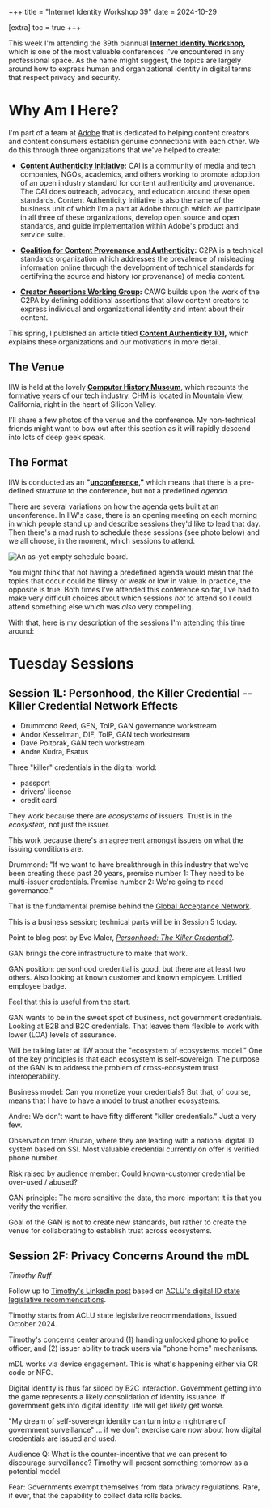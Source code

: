 +++
title = "Internet Identity Workshop 39"
date = 2024-10-29

[extra]
toc = true
+++

This week I'm attending the 39th biannual **[Internet Identity Workshop](https://internetidentityworkshop.com),** which is one of the most valuable conferences I've encountered in any professional space. As the name might suggest, the topics are largely around how to express human and organizational identity in digital terms that respect privacy and security.

<!-- more -->

# Why Am I Here?

I'm part of a team at [Adobe](https://adobe.com) that is dedicated to helping content creators and content consumers establish genuine connections with each other. We do this through three organizations that we've helped to create:

* **[Content Authenticity Initiative](https://contentauthenticity.org):** CAI is a community of media and tech companies, NGOs, academics, and others working to promote adoption of an open industry standard for content authenticity and provenance. The CAI does outreach, advocacy, and education around these open standards. Content Authenticity Initiative is also the name of the business unit of which I'm a part at Adobe through which we participate in all three of these organizations, develop open source and open standards, and guide implementation within Adobe's product and service suite.

* **[Coalition for Content Provenance and Authenticity](https://c2pa.org):** C2PA is a technical standards organization which addresses the prevalence of misleading information online through the development of technical standards for certifying the source and history (or provenance) of media content.

* **[Creator Assertions Working Group](https://creator-assertions.github.io):** CAWG builds upon the work of the C2PA by defining additional assertions that allow content creators to express individual and organizational identity and intent about their content.

This spring, I published an article titled **[Content Authenticity 101](/2024/content-authenticity-101.md),** which explains these organizations and our motivations in more detail.

## The Venue

IIW is held at the lovely **[Computer History Museum](https://computerhistory.org/)**, which recounts the formative years of our tech industry. CHM is located in Mountain View, California, right in the heart of Silicon Valley.

I'll share a few photos of the venue and the conference. My non-technical friends might want to bow out after this section as it will rapidly descend into lots of deep geek speak.

## The Format

IIW is conducted as an **"[unconference](https://en.wikipedia.org/wiki/Unconference),"** which means that there is a pre-defined _structure_ to the conference, but not a predefined _agenda._

There are several variations on how the agenda gets built at an unconference. In IIW's case, there is an opening meeting on each morning in which people stand up and describe sessions they'd like to lead that day. Then there's a mad rush to schedule these sessions (see photo below) and we all choose, in the moment, which sessions to attend.

![An as-yet empty schedule board.](/2023/iiw/es-4579-010.jpg)

You might think that not having a predefined agenda would mean that the topics that occur could be flimsy or weak or low in value. In practice, the opposite is true. Both times I've attended this conference so far, I've had to make very difficult choices about which sessions _not_ to attend so I could attend something else which was _also_ very compelling.

With that, here is my description of the sessions I'm attending this time around:

# Tuesday Sessions

## Session 1L: Personhood, the Killer Credential -- Killer Credential Network Effects

* Drummond Reed, GEN, ToIP, GAN governance workstream
* Andor Kesselman, DIF, ToIP, GAN tech workstream
* Dave Poltorak, GAN tech workstream
* Andre Kudra, Esatus

Three "killer" credentials in the digital world:

* passport
* drivers' license
* credit card

They work because there are _ecosystems_ of issuers. Trust is in the _ecosystem,_ not just the issuer.

This work because there's an agreement amongst issuers on what the issuing conditions are.

Drummond: "If we want to have breakthrough in this industry that we've been creating these past 20 years, premise number 1: They need to be multi-issuer credentials. Premise number 2: We're going to need governance."

That is the fundamental premise behind the [Global Acceptance Network](https://gan.foundation).

This is a business session; technical parts will be in Session 5 today.

Point to blog post by Eve Maler, _[Personhood: The Killer Credential?](https://www.vennfactory.com/blog-post/personhood-the-killer-credential)._

GAN brings the core infrastructure to make that work.

GAN position: personhood credential is good, but there are at least two others. Also looking at known customer and known employee. Unified employee badge.

Feel that this is useful from the start.

GAN wants to be in the sweet spot of business, not government credentials. Looking at B2B and B2C credentials. That leaves them flexible to work with lower (LOA) levels of assurance.

Will be talking later at IIW about the "ecosystem of ecosystems model." One of the key principles is that each ecosystem is self-sovereign. The purpose of the GAN is to address the problem of cross-ecosystem trust interoperability.

Business model: Can you monetize your credentials? But that, of course, means that I have to have a model to trust another ecosystems.

Andre: We don't want to have fifty different "killer credentials." Just a very few.

Observation from Bhutan, where they are leading with a national digital ID system based on SSI. Most valuable credential currently on offer is verified phone number.

Risk raised by audience member: Could known-customer credential be over-used / abused?

GAN principle: The more sensitive the data, the more important it is that you verify the verifier.

Goal of the GAN is not to create new standards, but rather to create the venue for collaborating to establish trust across ecosystems.

## Session 2F: Privacy Concerns Around the mDL
_Timothy Ruff_

Follow up to [Timothy's LinkedIn post](https://www.linkedin.com/posts/rufftim_aclu-digital-id-state-legislative-recommendations-activity-7250510391376551937-SWPf/) based on [ACLU's digital ID state legislative recommendations](https://www.aclu.org/documents/aclu-digital-id-state-legislative-recommendations).

Timothy starts from ACLU state legislative reocmmendations, issued October 2024.

Timothy's concerns center around (1) handing unlocked phone to police officer, and (2) issuer ability to track users via "phone home" mechanisms.

mDL works via device engagement. This is what's happening either via QR code or NFC.

Digital identity is thus far siloed by B2C interaction. Government getting into the game represents a likely consolidation of identity issuance. If government gets into digital identity, life will get likely get worse.

"My dream of self-sovereign identity can turn into a nightmare of government surveillance" ... if we don't exercise care _now_ about how digital credentials are issued and used.

Audience Q: What is the counter-incentive that we can present to discourage surveillance? Timothy will present something tomorrow as a potential model.

Fear: Governments exempt themselves from data privacy regulations. Rare, if ever, that the capability to collect data rolls backs.

